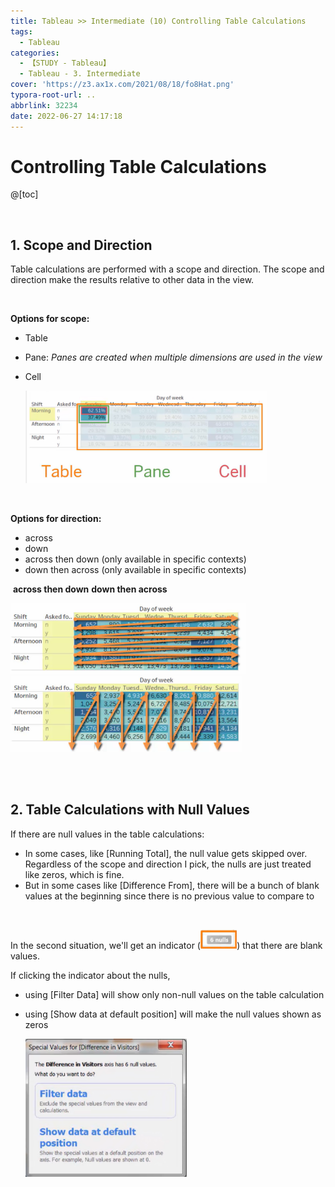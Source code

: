 ```yaml
---
title: Tableau >> Intermediate (10) Controlling Table Calculations
tags:
  - Tableau
categories:
  - 【STUDY - Tableau】
  - Tableau - 3. Intermediate
cover: 'https://z3.ax1x.com/2021/08/18/fo8Hat.png'
typora-root-url: ..
abbrlink: 32234
date: 2022-06-27 14:17:18
---
```


# Controlling Table Calculations

@[toc]

<br />

## **1. Scope and Direction**

Table calculations are performed with a scope and direction. The scope and direction make the results relative to other data in the view.

<br />

**Options for scope:** 

* Table

* Pane: *Panes are created when multiple dimensions are used in the view*

* Cell

  <img src="/images/S-Tableau-Intermediate-10-Controlling-Table-Calculations/image-20210609161229115.png" alt="image-20210609161229115" style="zoom: 40%;" /> 

<br />

**Options for direction:**

* across
* down
* across then down (only available in specific contexts)
* down then across (only available in specific contexts)

​                            **across then down**                                                                                **down then across**

​	<img src="/images/S-Tableau-Intermediate-10-Controlling-Table-Calculations/image-20210609162057744.png" alt="image-20210609162057744" style="zoom: 60%;" />				<img src="/images/S-Tableau-Intermediate-10-Controlling-Table-Calculations/image-20210609162020611-16563144312531.png" alt="image-20210609162020611" style="zoom: 60%;" />

<br />

<br />

## **2. Table Calculations with Null Values**

If there are null values in the table calculations:

* In some cases, like [Running Total], the null value gets skipped over. Regardless of the scope and direction I pick, the nulls are just treated like zeros, which is fine.
* But in some cases like [Difference From], there will be a bunch of blank values at the beginning since there is no previous value to compare to

<br />

In the second situation, we'll get an indicator (<img src="/images/S-Tableau-Intermediate-10-Controlling-Table-Calculations/image-20210609163417803.png" alt="image-20210609163417803" style="zoom:67%;" />) that there are blank values.   

If clicking the indicator about the nulls, 

* using [Filter Data] will show only non-null values on the table calculation

* using [Show data at default position] will make the null values shown as zeros 

  <img src="/images/S-Tableau-Intermediate-10-Controlling-Table-Calculations/image-20210609163533924.png" alt="image-20210609163533924" style="zoom:67%;" /> 

<br />

<br />
